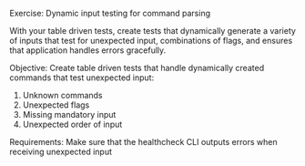 Exercise: Dynamic input testing for command parsing

With your table driven tests, create tests that dynamically generate a variety of inputs that test for unexpected input, combinations of flags, and ensures that application handles errors gracefully.

Objective: 
Create table driven tests that handle dynamically created commands that test unexpected input:
1. Unknown commands
2. Unexpected flags
3. Missing mandatory input
4. Unexpected order of input

Requirements:
Make sure that the healthcheck CLI outputs errors when receiving unexpected input
